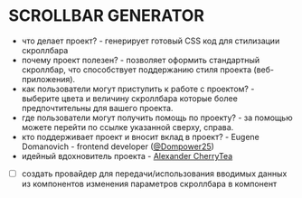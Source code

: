 # SCROLLBAR GENERATOR


- что делает проект? - генерирует готовый CSS код для стилизации скроллбара
- почему проект полезен? - позволяет оформить стандартный скроллбар, что способствует поддержанию стиля проекта (веб-приложения).
- как пользователи могут приступить к работе с проектом? - выберите цвета и величину скроллбара которые более предпочтительны для вашего проекта.
- где пользователи могут получить помощь по проекту? - за помощью можете перейти по ссылке указанной сверху, справа.
- кто поддерживает проект и вносит вклад в проект? - Eugene Domanovich - frontend developer ([@Dompower25](https://github.com/Dompower25))
- идейный вдохновитель проекта - [Alexander CherryTea](https://github.com/Akiyamka)

 - [ ] создать провайдер для передачи/использования вводимых данных из компонентов изменения параметров скроллбара в компонент <Scrollbar/>